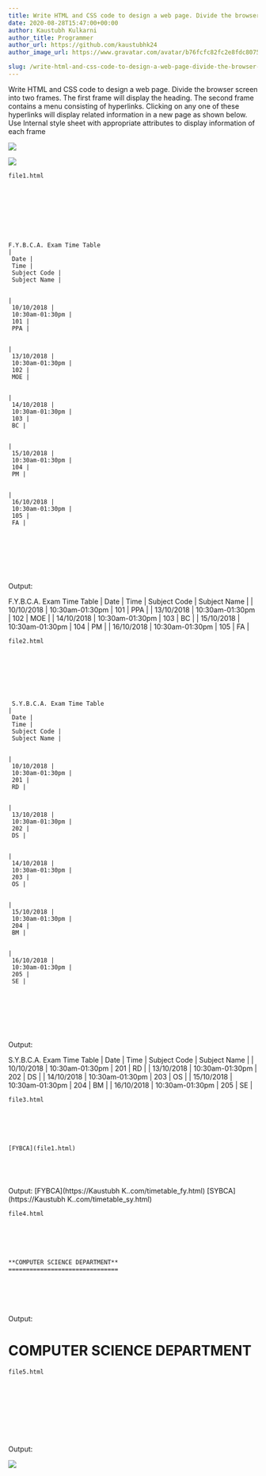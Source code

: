 ```yaml
---
title: Write HTML and CSS code to design a web page. Divide the browser screen into two frames. The first frame will display the heading. The second frame contains a menu consisting of hyperlinks. Clicking on any one of these hyperlinks will display related information in a new page as shown below. Use Internal style sheet with appropriate attributes to display information of each frame
date: 2020-08-28T15:47:00+00:00
author: Kaustubh Kulkarni
author_title: Programmer
author_url: https://github.com/kaustubhk24
author_image_url: https://www.gravatar.com/avatar/b76fcfc82fc2e8fdc8075636f1735f61?s=200

slug: /write-html-and-css-code-to-design-a-web-page-divide-the-browser-screen-into-two-frames-the-first-frame-will-display-the-heading-the-second-frame-contains-a-menu-consisting-of-hyperlinks-clicking-o/
---
```

Write HTML and CSS code to design a web page. Divide the browser screen into two frames. The first frame will display the heading. The second frame contains a menu consisting of hyperlinks. Clicking on any one of these hyperlinks will display related information in a new page as shown below. Use Internal style sheet with appropriate attributes to display information of each frame 


[![](https://1.bp.blogspot.com/-mVPacr4VnGQ/X0klCW9Y9DI/AAAAAAAAfhY/d2WRJv0SOJs26cgaJPdeF7M5FJWdpfX3wCLcBGAsYHQ/s400/1.png)](https://1.bp.blogspot.com/-mVPacr4VnGQ/X0klCW9Y9DI/AAAAAAAAfhY/d2WRJv0SOJs26cgaJPdeF7M5FJWdpfX3wCLcBGAsYHQ/s735/1.png)


[![](https://1.bp.blogspot.com/-L4l47fCcAuA/X0klCRT9ZYI/AAAAAAAAfhc/O9ejLyPmGNoGa1cllgOdqhKWQwldO1LAwCLcBGAsYHQ/s400/2.png)](https://1.bp.blogspot.com/-L4l47fCcAuA/X0klCRT9ZYI/AAAAAAAAfhc/O9ejLyPmGNoGa1cllgOdqhKWQwldO1LAwCLcBGAsYHQ/s734/2.png)


```
file1.html
```


```
  
  
  
  
  


  
F.Y.B.C.A. Exam Time Table   
|  
 Date |  
 Time |  
 Subject Code |  
 Subject Name |  

  
|  
 10/10/2018 |  
 10:30am-01:30pm |  
 101 |  
 PPA |  

  
|  
 13/10/2018 |  
 10:30am-01:30pm |  
 102 |  
 MOE |  

  
|  
 14/10/2018 |  
 10:30am-01:30pm |  
 103 |  
 BC |  

  
|  
 15/10/2018 |  
 10:30am-01:30pm |  
 104 |  
 PM |  

  
|  
 16/10/2018 |  
 10:30am-01:30pm |  
 105 |  
 FA |  

  

  
  
  
  

```


Output: 




F.Y.B.C.A. Exam Time Table | 
 Date
  | 
 Time
  | 
 Subject Code
  | 
 Subject Name
  |
| 
 10/10/2018
  | 
 10:30am-01:30pm
  | 
 101
  | 
 PPA
  |
| 
 13/10/2018
  | 
 10:30am-01:30pm
  | 
 102
  | 
 MOE
  |
| 
 14/10/2018
  | 
 10:30am-01:30pm
  | 
 103
  | 
 BC
  |
| 
 15/10/2018
  | 
 10:30am-01:30pm
  | 
 104
  | 
 PM
  |
| 
 16/10/2018
  | 
 10:30am-01:30pm
  | 
 105
  | 
 FA
  |



```
file2.html
```


```
  
  
  
  


  
 S.Y.B.C.A. Exam Time Table   
|  
 Date |  
 Time |  
 Subject Code |  
 Subject Name |  

  
|  
 10/10/2018 |  
 10:30am-01:30pm |  
 201 |  
 RD |  

  
|  
 13/10/2018 |  
 10:30am-01:30pm |  
 202 |  
 DS |  

  
|  
 14/10/2018 |  
 10:30am-01:30pm |  
 203 |  
 OS |  

  
|  
 15/10/2018 |  
 10:30am-01:30pm |  
 204 |  
 BM |  

  
|  
 16/10/2018 |  
 10:30am-01:30pm |  
 205 |  
 SE |  

  

  
  
  
  

```


Output: 



 S.Y.B.C.A. Exam Time Table | 
 Date
  | 
 Time
  | 
 Subject Code
  | 
 Subject Name
  |
| 
 10/10/2018
  | 
 10:30am-01:30pm
  | 
 201
  | 
 RD
  |
| 
 13/10/2018
  | 
 10:30am-01:30pm
  | 
 202
  | 
 DS
  |
| 
 14/10/2018
  | 
 10:30am-01:30pm
  | 
 203
  | 
 OS
  |
| 
 15/10/2018
  | 
 10:30am-01:30pm
  | 
 204
  | 
 BM
  |
| 
 16/10/2018
  | 
 10:30am-01:30pm
  | 
 205
  | 
 SE
  |



```
file3.html
```


```
  
  
  
   
  
[FYBCA](file1.html)  
  
  
  
  

```


Output: [FYBCA](https://Kaustubh K..com/timetable_fy.html) 
[SYBCA](https://Kaustubh K..com/timetable_sy.html) 


```
file4.html
```


```
  
  
  
  
  
**COMPUTER SCIENCE DEPARTMENT**
===============================

  
  
  
  

```


Output: 

**COMPUTER SCIENCE 
DEPARTMENT**
==================================



```
file5.html
```


```
  
  
  
  
  
  
  
  

```


Output: 


[![](https://1.bp.blogspot.com/-JES1P4VuIjY/X0km9jYO-hI/AAAAAAAAfhs/kvKD7PVuOEA64RRTHvndl0P1iaplnVkqgCLcBGAsYHQ/s400/1.png)](https://1.bp.blogspot.com/-JES1P4VuIjY/X0km9jYO-hI/AAAAAAAAfhs/kvKD7PVuOEA64RRTHvndl0P1iaplnVkqgCLcBGAsYHQ/s734/1.png)
